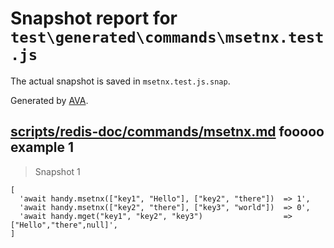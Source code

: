 # Snapshot report for `test\generated\commands\msetnx.test.js`

The actual snapshot is saved in `msetnx.test.js.snap`.

Generated by [AVA](https://ava.li).

## [scripts/redis-doc/commands/msetnx.md](../../../../scripts/redis-doc/commands/msetnx.md) fooooo example 1

> Snapshot 1

    [
      'await handy.msetnx(["key1", "Hello"], ["key2", "there"])  => 1',
      'await handy.msetnx(["key2", "there"], ["key3", "world"])  => 0',
      'await handy.mget("key1", "key2", "key3")                  => ["Hello","there",null]',
    ]
